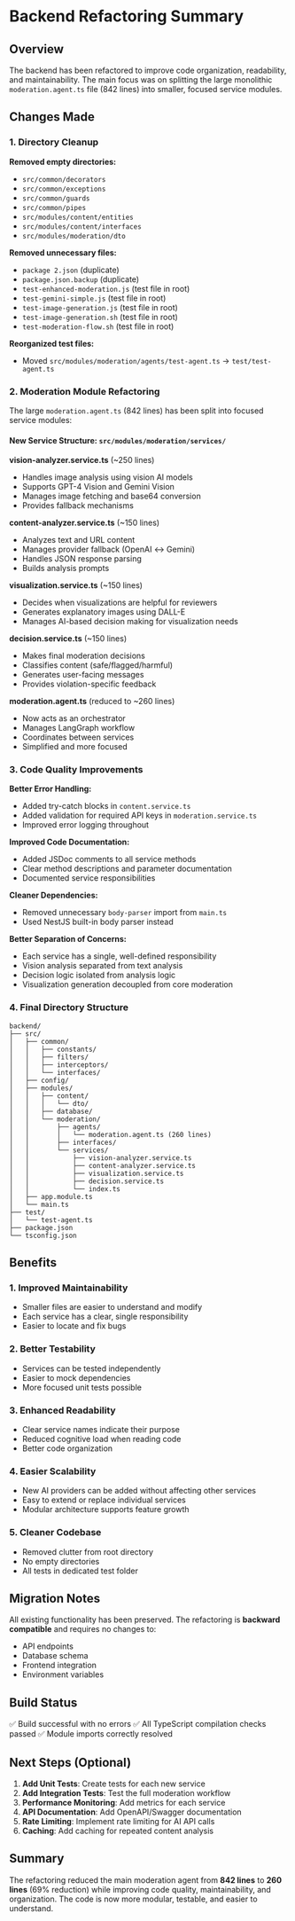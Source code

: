 # Backend Refactoring Summary

## Overview
The backend has been refactored to improve code organization, readability, and maintainability. The main focus was on splitting the large monolithic `moderation.agent.ts` file (842 lines) into smaller, focused service modules.

## Changes Made

### 1. Directory Cleanup
**Removed empty directories:**
- `src/common/decorators`
- `src/common/exceptions`
- `src/common/guards`
- `src/common/pipes`
- `src/modules/content/entities`
- `src/modules/content/interfaces`
- `src/modules/moderation/dto`

**Removed unnecessary files:**
- `package 2.json` (duplicate)
- `package.json.backup` (duplicate)
- `test-enhanced-moderation.js` (test file in root)
- `test-gemini-simple.js` (test file in root)
- `test-image-generation.js` (test file in root)
- `test-image-generation.sh` (test file in root)
- `test-moderation-flow.sh` (test file in root)

**Reorganized test files:**
- Moved `src/modules/moderation/agents/test-agent.ts` → `test/test-agent.ts`

### 2. Moderation Module Refactoring

The large `moderation.agent.ts` (842 lines) has been split into focused service modules:

#### New Service Structure: `src/modules/moderation/services/`

**vision-analyzer.service.ts** (~250 lines)
- Handles image analysis using vision AI models
- Supports GPT-4 Vision and Gemini Vision
- Manages image fetching and base64 conversion
- Provides fallback mechanisms

**content-analyzer.service.ts** (~150 lines)
- Analyzes text and URL content
- Manages provider fallback (OpenAI ↔ Gemini)
- Handles JSON response parsing
- Builds analysis prompts

**visualization.service.ts** (~150 lines)
- Decides when visualizations are helpful for reviewers
- Generates explanatory images using DALL-E
- Manages AI-based decision making for visualization needs

**decision.service.ts** (~150 lines)
- Makes final moderation decisions
- Classifies content (safe/flagged/harmful)
- Generates user-facing messages
- Provides violation-specific feedback

**moderation.agent.ts** (reduced to ~260 lines)
- Now acts as an orchestrator
- Manages LangGraph workflow
- Coordinates between services
- Simplified and more focused

### 3. Code Quality Improvements

**Better Error Handling:**
- Added try-catch blocks in `content.service.ts`
- Added validation for required API keys in `moderation.service.ts`
- Improved error logging throughout

**Improved Code Documentation:**
- Added JSDoc comments to all service methods
- Clear method descriptions and parameter documentation
- Documented service responsibilities

**Cleaner Dependencies:**
- Removed unnecessary `body-parser` import from `main.ts`
- Used NestJS built-in body parser instead

**Better Separation of Concerns:**
- Each service has a single, well-defined responsibility
- Vision analysis separated from text analysis
- Decision logic isolated from analysis logic
- Visualization generation decoupled from core moderation

### 4. Final Directory Structure

```
backend/
├── src/
│   ├── common/
│   │   ├── constants/
│   │   ├── filters/
│   │   ├── interceptors/
│   │   └── interfaces/
│   ├── config/
│   ├── modules/
│   │   ├── content/
│   │   │   └── dto/
│   │   ├── database/
│   │   └── moderation/
│   │       ├── agents/
│   │       │   └── moderation.agent.ts (260 lines)
│   │       ├── interfaces/
│   │       └── services/
│   │           ├── vision-analyzer.service.ts
│   │           ├── content-analyzer.service.ts
│   │           ├── visualization.service.ts
│   │           ├── decision.service.ts
│   │           └── index.ts
│   ├── app.module.ts
│   └── main.ts
├── test/
│   └── test-agent.ts
├── package.json
└── tsconfig.json
```

## Benefits

### 1. **Improved Maintainability**
- Smaller files are easier to understand and modify
- Each service has a clear, single responsibility
- Easier to locate and fix bugs

### 2. **Better Testability**
- Services can be tested independently
- Easier to mock dependencies
- More focused unit tests possible

### 3. **Enhanced Readability**
- Clear service names indicate their purpose
- Reduced cognitive load when reading code
- Better code organization

### 4. **Easier Scalability**
- New AI providers can be added without affecting other services
- Easy to extend or replace individual services
- Modular architecture supports feature growth

### 5. **Cleaner Codebase**
- Removed clutter from root directory
- No empty directories
- All tests in dedicated test folder

## Migration Notes

All existing functionality has been preserved. The refactoring is **backward compatible** and requires no changes to:
- API endpoints
- Database schema
- Frontend integration
- Environment variables

## Build Status

✅ Build successful with no errors
✅ All TypeScript compilation checks passed
✅ Module imports correctly resolved

## Next Steps (Optional)

1. **Add Unit Tests**: Create tests for each new service
2. **Add Integration Tests**: Test the full moderation workflow
3. **Performance Monitoring**: Add metrics for each service
4. **API Documentation**: Add OpenAPI/Swagger documentation
5. **Rate Limiting**: Implement rate limiting for AI API calls
6. **Caching**: Add caching for repeated content analysis

## Summary

The refactoring reduced the main moderation agent from **842 lines** to **260 lines** (69% reduction) while improving code quality, maintainability, and organization. The code is now more modular, testable, and easier to understand.
